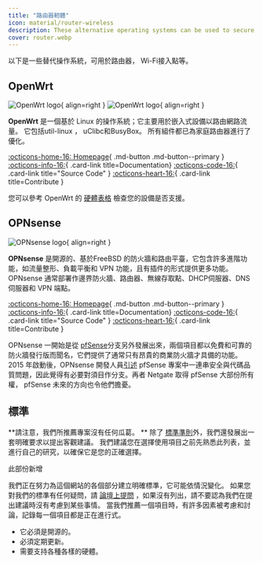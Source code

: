 ```yaml
---
title: "路由器軔體"
icon: material/router-wireless
description: These alternative operating systems can be used to secure your router or Wi-Fi access point.
cover: router.webp
---
```


以下是一些替代操作系統，可用於路由器， Wi-Fi接入點等。

## OpenWrt

<div class="admonition recommendation" markdown>

![OpenWrt logo](assets/img/router/openwrt.svg#only-light){ align=right }
![OpenWrt logo](assets/img/router/openwrt-dark.svg#only-dark){ align=right }

**OpenWrt** 是一個基於 Linux 的操作系統；它主要用於嵌入式設備以路由網路流量。 它包括util-linux ， uClibc和BusyBox。 所有組件都已為家庭路由器進行了優化。

[:octicons-home-16: Homepage](https://openwrt.org){ .md-button .md-button--primary }
[:octicons-info-16:](https://openwrt.org/docs/start){ .card-link title=Documentation}
[:octicons-code-16:](https://github.com/openwrt/openwrt){ .card-link title="Source Code" }
[:octicons-heart-16:](https://openwrt.org/donate){ .card-link title=Contribute }

</details>

</div>

您可以參考 OpenWrt 的 [硬體表格](https://openwrt.org/toh/start) 檢查您的設備是否支援。

## OPNsense

<div class="admonition recommendation" markdown>

![OPNsense logo](assets/img/router/opnsense.svg){ align=right }

**OPNsense** 是開源的、基於FreeBSD 的防火牆和路由平臺，它包含許多進階功能，如流量整形、負載平衡和 VPN 功能，且有插件的形式提供更多功能。 OPNsense 通常部署作邊界防火牆、路由器、無線存取點、DHCP伺服器、DNS伺服器和 VPN 端點。

[:octicons-home-16: Homepage](https://opnsense.org/){ .md-button .md-button--primary }
[:octicons-info-16:](https://docs.opnsense.org/index.html){ .card-link title=Documentation}
[:octicons-code-16:](https://github.com/opnsense){ .card-link title="Source Code" }
[:octicons-heart-16:](https://opnsense.org/donate/){ .card-link title=Contribute }

</details>

</div>

OPNsense 一開始是從 [pfSense](https://en.wikipedia.org/wiki/PfSense)分支另外發展出來，兩個項目都以免費和可靠的防火牆發行版而聞名，它們提供了通常只有昂貴的商業防火牆才具備的功能。  2015 年啟動後，OPNsense 開發人員[引述](https://docs.opnsense.org/history/thefork.html) pfSense  專案中一連串安全與代碼品質問題，因此覺得有必要對須目作分支。再者 Netgate 取得 pfSense 大部份所有權， pfSense 未來的方向也令他們擔憂。

## 標準

**請注意，我們所推薦專案沒有任何瓜葛。 ** 除了 [標準準則](about/criteria.md)外，我們還發展出一套明確要求以提出客觀建議。 我們建議您在選擇使用項目之前先熟悉此列表，並進行自己的研究，以確保它是您的正確選擇。

<div class="admonition example" markdown>
<p class="admonition-title">此部份新增</p>

我們正在努力為這個網站的各個部分建立明確標準，它可能依情況變化。 如果您對我們的標準有任何疑問，請 [論壇上提問](https://discuss.privacyguides.net/latest) ，如果沒有列出，請不要認為我們在提出建議時沒有考慮到某些事情。 當我們推薦一個項目時，有許多因素被考慮和討論，記錄每一個項目都是正在進行式。

</div>

- 它必須是開源的。
- 必須定期更新。
- 需要支持各種各樣的硬體。
